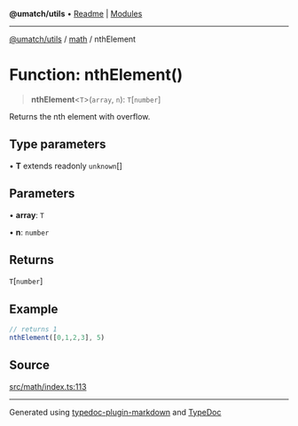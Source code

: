 **@umatch/utils** • [Readme](../../index.md) \| [Modules](../../modules.md)

***

[@umatch/utils](../../modules.md) / [math](../index.md) / nthElement

# Function: nthElement()

> **nthElement**\<`T`\>(`array`, `n`): `T`\[`number`\]

Returns the nth element with overflow.

## Type parameters

• **T** extends readonly `unknown`[]

## Parameters

• **array**: `T`

• **n**: `number`

## Returns

`T`\[`number`\]

## Example

```ts
// returns 1
nthElement([0,1,2,3], 5)
```

## Source

[src/math/index.ts:113](https://github.com/umatch-oficial/utils/blob/1c5b195/src/math/index.ts#L113)

***

Generated using [typedoc-plugin-markdown](https://www.npmjs.com/package/typedoc-plugin-markdown) and [TypeDoc](https://typedoc.org/)
